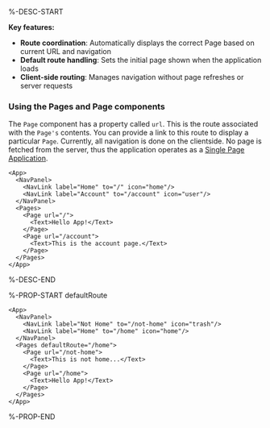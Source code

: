 %-DESC-START

**Key features:**
- **Route coordination**: Automatically displays the correct Page based on current URL and navigation
- **Default route handling**: Sets the initial page shown when the application loads
- **Client-side routing**: Manages navigation without page refreshes or server requests

### Using the Pages and Page components

The `Page` component has a property called `url`. This is the route associated with the `Page's` contents.
You can provide a link to this route to display a particular `Page`.
Currently, all navigation is done on the clientside.
No page is fetched from the server, thus the application operates as a [Single Page Application](https://developer.mozilla.org/en-US/docs/Glossary/SPA).

```xmlui-pg copy {3-4, 7, 10} display name="Example: using Pages and Page" height="150px"
<App>
  <NavPanel>
    <NavLink label="Home" to="/" icon="home"/>
    <NavLink label="Account" to="/account" icon="user"/>
  </NavPanel>
  <Pages>
    <Page url="/">
      <Text>Hello App!</Text>
    </Page>
    <Page url="/account">
      <Text>This is the account page.</Text>
    </Page>
  </Pages>
</App>
```

%-DESC-END

%-PROP-START defaultRoute

```xmlui-pg copy {6-13} display name="Example: defaultRoute" height="150px"
<App>
  <NavPanel>
    <NavLink label="Not Home" to="/not-home" icon="trash"/>
    <NavLink label="Home" to="/home" icon="home"/>
  </NavPanel>
  <Pages defaultRoute="/home">
    <Page url="/not-home">
      <Text>This is not home...</Text>
    </Page>
    <Page url="/home">
      <Text>Hello App!</Text>
    </Page>
  </Pages>
</App>
```

%-PROP-END
